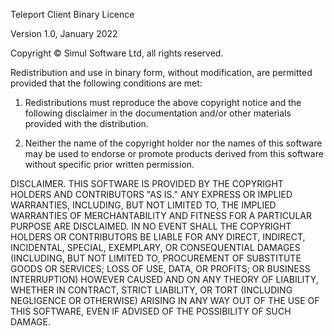 Teleport Client Binary Licence

Version 1.0, January 2022

Copyright © Simul Software Ltd, all rights reserved.

Redistribution and use in binary form, without modification, are permitted provided that the following conditions are met:

1) Redistributions must reproduce the above copyright notice and the
   following disclaimer in the documentation and/or other materials
   provided with the distribution.

2) Neither the name of the copyright holder nor the names of this
   software may be used to endorse or promote products derived from
   this software without specific prior written permission. 

DISCLAIMER. THIS SOFTWARE IS PROVIDED BY THE COPYRIGHT HOLDERS AND
CONTRIBUTORS "AS IS." ANY EXPRESS OR IMPLIED WARRANTIES, INCLUDING, BUT
NOT LIMITED TO, THE IMPLIED WARRANTIES OF MERCHANTABILITY AND FITNESS
FOR A PARTICULAR PURPOSE ARE DISCLAIMED. IN NO EVENT SHALL THE COPYRIGHT
HOLDERS OR CONTRIBUTORS BE LIABLE FOR ANY DIRECT, INDIRECT, INCIDENTAL,
SPECIAL, EXEMPLARY, OR CONSEQUENTIAL DAMAGES (INCLUDING, BUT NOT LIMITED
TO, PROCUREMENT OF SUBSTITUTE GOODS OR SERVICES; LOSS OF USE, DATA, OR
PROFITS; OR BUSINESS INTERRUPTION) HOWEVER CAUSED AND ON ANY THEORY OF
LIABILITY, WHETHER IN CONTRACT, STRICT LIABILITY, OR TORT (INCLUDING
NEGLIGENCE OR OTHERWISE) ARISING IN ANY WAY OUT OF THE USE OF THIS
SOFTWARE, EVEN IF ADVISED OF THE POSSIBILITY OF SUCH DAMAGE.
